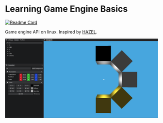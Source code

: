 # Learning Game Engine Basics
[![Readme Card](https://github-readme-stats.vercel.app/api/pin/?username=Phoenix-flame&repo=Phoenix&theme=vue-dark)](https://github.com/anuraghazra/github-readme-stats)

Game engine API on linux. Inspired by [HAZEL](https://github.com/TheCherno/Hazel).


![alt text](https://github.com/Phoenix-flame/Phoenix/blob/master/images/new_ver.png?raw=true)
